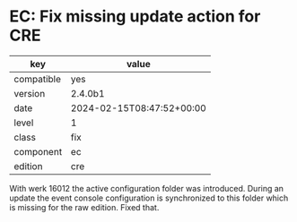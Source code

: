 [//]: # (werk v2)
# EC: Fix missing update action for CRE

key        | value
---------- | ---
compatible | yes
version    | 2.4.0b1
date       | 2024-02-15T08:47:52+00:00
level      | 1
class      | fix
component  | ec
edition    | cre

With werk 16012 the active configuration folder was introduced. During an
update the event console configuration is synchronized to this folder which is
missing for the raw edition. Fixed that.